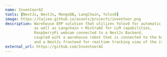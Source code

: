 ```yaml
---
name: InventoorAI
tools: [NextJs, NestJs, MongoDB, LangChain, Yolov8]
image: https://Cwjiee.github.io/assets/projects/inventoor.png
description: Warehouse ERP solution that utilizes Yolov8 for automatic inventory item detection,
             as well as Langchain + MistraAI for LLM capabilities,
             RaspberryPi webcam connected to a NestJs Backend,
             coupled wiht a warehouse robot that is connected to the backedn over MQTT,
             and a NextJs frontend for realtime tracking view of the items through the webcam.
external_url: https://github.com/InventoorAI
---
```

